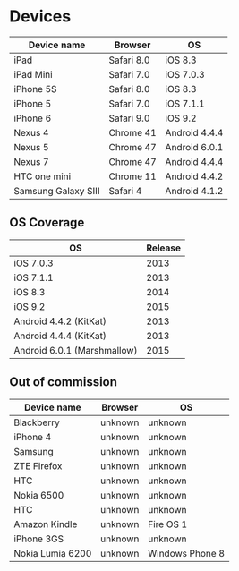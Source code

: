 # Devices

Device name | Browser     | OS
----------- | ----------- | -----------
iPad        | Safari 8.0  | iOS 8.3
iPad Mini   | Safari 7.0  | iOS 7.0.3
iPhone 5S   | Safari 8.0  | iOS 8.3
iPhone 5    | Safari 7.0  | iOS 7.1.1
iPhone 6    | Safari 9.0  | iOS 9.2
Nexus 4     | Chrome 41   | Android 4.4.4
Nexus 5     | Chrome 47   | Android 6.0.1
Nexus 7     | Chrome 47   | Android 4.4.4
HTC one mini | Chrome 11  | Android 4.4.2
Samsung Galaxy SIII | Safari 4 | Android 4.1.2

## OS Coverage

OS        | Release
--------- | -------
iOS 7.0.3 | 2013
iOS 7.1.1 | 2013
iOS 8.3   | 2014
iOS 9.2   | 2015
Android 4.4.2 (KitKat) | 2013
Android 4.4.4 (KitKat) | 2013
Android 6.0.1 (Marshmallow) | 2015


## Out of commission

Device name | Browser     | OS
----------- | ----------- | -----------
Blackberry  | unknown     | unknown
iPhone 4    | unknown     | unknown
Samsung     | unknown     | unknown
ZTE Firefox | unknown     | unknown
HTC         | unknown     | unknown
Nokia 6500  | unknown     | unknown
HTC         | unknown     | unknown
Amazon Kindle | unknown   | Fire OS 1
iPhone 3GS  | unknown     | unknown
Nokia Lumia 6200 | unknown | Windows Phone 8
